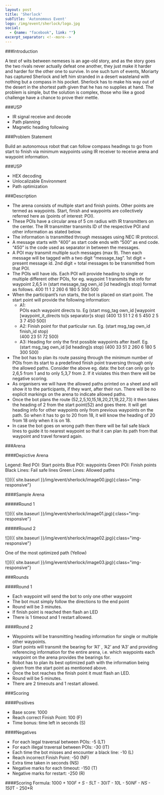 ```yaml
---
layout: post
title: 'Sherlock'
subTitle: 'Autonomous Event'
logo: /img/event/sherlock/logo.jpg
social:
  - {name: "facebook", link: ""}
excerpt_separator: <!--more-->
---
```


###Introduction

A test of wits between nemeses is an age-old story, and as the story goes the two rivals never actually defeat one another, they just make it harder and harder for the other one to survive. In one such turn of events, Moriarty has captured Sherlock and left him stranded in a desert wasteland with nothing but a compass in his pocket. Sherlock has to make his way out of the desert in the shortest path given that he has no supplies at hand. The problem is simple, but the solution is complex, those who like a good challenge have a chance to prove their mettle.

###USP

- IR signal receive and decode
- Path planning
- Magnetic heading following

###Problem Statement

Build an autonomous robot that can follow compass headings to go from start to finish via minimum waypoints using IR receiver to receive arena and waypoint information.

<!--more-->

###USP

- HEX decoding
- Unlocalizable Environment
- Path optimization

###Description
- The arena consists of multiple start and finish points. Other points are termed as waypoints. Start, finish and waypoints are collectively referred here as (points of interest: POI).
- These POIs have a circular area of 5 cm radius with IR transmitters on the center. The IR transmitter transmits ID of the respective POI and other information as stated below.
- The information is transmitted through messages using NEC IR protocol. 
- A message starts with “400” as start code ends with “500” as end code. “450” is the code used as separator in between the messages.
- A POI may transmit multiple such messages (max 9). Then each message will be tagged with a two digit “message_tag”. 1st digit = present message id. 2nd digit = total messages to be transmitted from that POI.
- The POIs will have ids. Each POI will provide heading to single or multiple different other POIs, for eg. waypoint 1 transmits the info for waypoint 2,6,5 in                                         (start message_tag own_id [id heading]s stop) format as follows. 400 11 1 2 260 6 180 5 300 500
- When the participant’s run starts, the bot is placed on start point. The start point will provide the following information:
  - A1:                                                                            
POIs each waypoint directs to. Eg                                                                                     (start msg_tag own_id [waypoint [waypoint_it_directs to]s separator]s stop)  (400 13 51 1 2 6 5 450 2 5 3 7 450 500)
  - A2: 
Finish point for that particular run. Eg. 
(start msg_tag own_id finish_id stop)     
(400 23 51 72 500)
  - A3:
Heading for only the first possible waypoints after itself. Eg.                                  (start msg_tag own_id [id heading]s stop)                                                                      (400 33 51 2 260 6 180 5 300 500)
- The bot has to plan its route passing through the minimum number of POIs from its start to a predefined finish point traversing through only the allowed paths. Consider the above eg. data: the bot can only go to 2,6,5 from 1 and to only 5,3,7 from 2. If it violates this then there will be negative scoring.
- As organisers we will have the allowed paths printed on a sheet and will show it to the participants, if they want, after their run. There will be no explicit markings on the arena to indicate allowed paths.
- Once the bot plans the route (52,2,5,10,15,18,20,21,19,22,73) it then takes the heading of 2 from the start point(52) and goes there. It will get heading info for other waypoints only from previous waypoints on the path. So when it has to go to 20 from 18, it will know the heading of 20 from 18 only when it is on 18.
- In case the bot goes on wrong path then there will be fail safe black lines to guide it to nearest waypoint so that it can plan its path from that waypoint and travel forward again.

###Arena

####Depictive Arena

Legend:
Red POI: Start points
Blue POI: waypoints
Green POI: Finish points
Black Lines: Fail safe lines
Green Lines: Allowed paths

![]({{ site.baseurl }}/img/event/sherlock/image00.jpg){:class="img-responsive"}

####Sample Arena

#####Round 1

![]({{ site.baseurl }}/img/event/sherlock/image01.jpg){:class="img-responsive"}

#####Round 2

![]({{ site.baseurl }}/img/event/sherlock/image02.jpg){:class="img-responsive"}

One of the most optimized path (Yellow)

![]({{ site.baseurl }}/img/event/sherlock/image03.jpg){:class="img-responsive"}


###Rounds

####Round 1

- Each waypoint will send the bot to only one other waypoint
- The bot must simply follow the directions to the end point
- Round will be 3 minutes.
- If finish point is reached then flash an LED
- There is 1 timeout and 1 restart allowed.

####Round 2

- Waypoints will be transmitting heading information for single or multiple other waypoints.
- Start points will transmit the bearing for ‘A1’ , ‘A2’ and ‘A3’ and providing referencing information for the entire arena, i.e. which waypoints each waypoint on the arena provides the bearings for.
- Robot has to plan its best optimized path with the information being given from the start point as mentioned above.
- Once the bot reaches the finish point it must flash an LED.
- Round will be 5 minutes.
- There are 2 timeouts and 1 restart allowed.

###Scoring

####Positives
- Base score: 1000
- Reach correct Finish Point: 100 (F)
- Time bonus: time left in seconds (S)

####Negatives
- For each legal traversal between POIs: -5 (LT)
- For each illegal traversal between POIs: -30 (IT)
- Each time the bot misses and encounter a black line: -10 (L)
- Reach incorrect Finish Point: -50 (NF)
- Extra time taken in seconds (NS)
- Negative marks for each timeout: -150 (T)
- Negative marks for restart: -250 (R)

####Scoring Formula:
1000 + 100*F + S - 5*LT - 30*IT - 10*L - 50*NF - NS - 150*T - 250*R